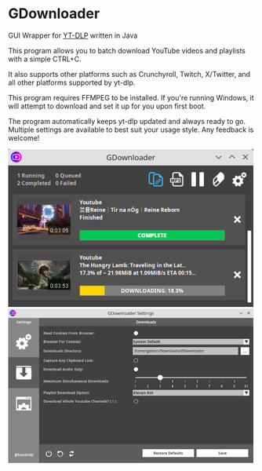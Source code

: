 # GDownloader

GUI Wrapper for [YT-DLP](https://github.com/yt-dlp/yt-dlp) written in Java

This program allows you to batch download YouTube videos and playlists with a simple CTRL+C.

It also supports other platforms such as Crunchyroll, Twitch, X/Twitter, and all other platforms supported by yt-dlp.

This program requires FFMPEG to be installed. If you're running Windows, it will attempt to download and set it up for you upon first boot.

The program automatically keeps yt-dlp updated and always ready to go.\
Multiple settings are available to best suit your usage style. Any feedback is welcome!

<img src="screenshot1.png" alt="Screenshot1" width="500"/>

<img src="screenshot2.png" alt="Screenshot2" width="500"/>
